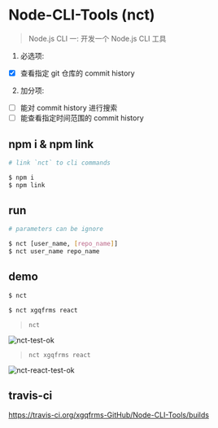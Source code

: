 # Node-CLI-Tools (nct)

> Node.js CLI 一: 开发一个 Node.js CLI 工具

1. 必选项:  
- [x] 查看指定 git 仓库的 commit history 

2. 加分项:  
- [ ] 能对 commit history 进行搜索 
- [ ] 能查看指定时间范围的 commit history

## npm i & npm link

```sh
# link `nct` to cli commands

$ npm i
$ npm link

```
## run

```sh
# parameters can be ignore

$ nct [user_name, [repo_name]]
$ nct user_name repo_name
```

## demo

```sh
$ nct

$ nct xgqfrms react

```

> `nct`

![nct-test-ok](https://user-images.githubusercontent.com/18028768/27017239-b2dae7e4-4f59-11e7-9608-98d94c4f2d3b.png)

> `nct xgqfrms react`

![nct-react-test-ok](https://user-images.githubusercontent.com/18028768/27017256-c354d544-4f59-11e7-8669-fb383f507284.png)

## travis-ci

https://travis-ci.org/xgqfrms-GitHub/Node-CLI-Tools/builds
